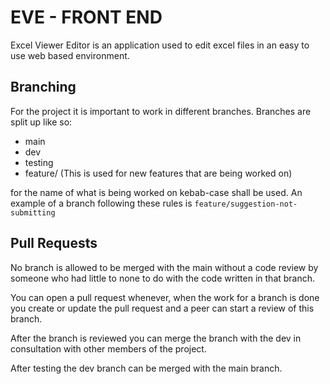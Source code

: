 # EVE - FRONT END
Excel Viewer Editor is an application used to edit excel files in an easy to use web based environment.

## Branching
For the project it is important to work in different branches. Branches are split up like so:

- main
- dev
- testing
- feature/ (This is used for new features that are being worked on)

for the name of what is being worked on kebab-case shall be used.
An example of a branch following these rules is `feature/suggestion-not-submitting`

## Pull Requests
No branch is allowed to be merged with the main without a code review by someone who had little to none to do with the code written in that branch.

You can open a pull request whenever, when the work for a branch is done you create or update the pull request and a peer can start a review of this branch. 

After the branch is reviewed you can merge the branch with the dev in consultation with other members of the project.

After testing the dev branch can be merged with the main branch.
